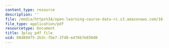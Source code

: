 ```yaml
---
content_type: resource
description: ''
file: /media/https%3A/open-learning-course-data-rc.s3.amazonaws.com/16-660j-introduction-to-lean-six-sigma-methods-january-iap-2012/08d894f52b3c7be73fd0e476b7e850d0_Swo3Lvw7ivg.pdf
file_type: application/pdf
resourcetype: Document
title: 3play pdf file
uid: 08d894f5-2b3c-7be7-3fd0-e476b7e850d0
---
```

